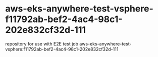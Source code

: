 # aws-eks-anywhere-test-vsphere-f11792ab-bef2-4ac4-98c1-202e832cf32d-111
repository for use with E2E test job aws-eks-anywhere-test-vsphere:f11792ab-bef2-4ac4-98c1-202e832cf32d-111

